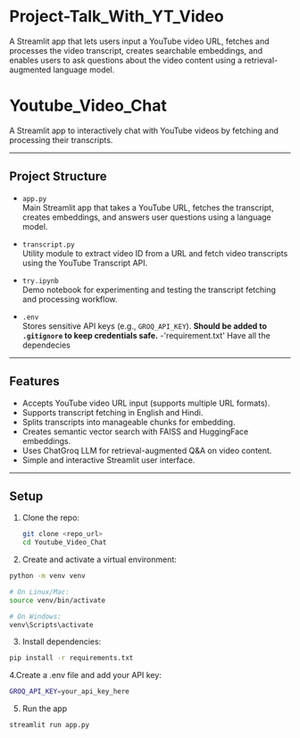 # Project-Talk_With_YT_Video
A Streamlit app that lets users input a YouTube video URL, fetches and processes the video transcript, creates searchable embeddings, and enables users to ask questions about the video content using a retrieval-augmented language model.
# Youtube_Video_Chat

A Streamlit app to interactively chat with YouTube videos by fetching and processing their transcripts.

---

## Project Structure

- `app.py`  
  Main Streamlit app that takes a YouTube URL, fetches the transcript, creates embeddings, and answers user questions using a language model.

- `transcript.py`  
  Utility module to extract video ID from a URL and fetch video transcripts using the YouTube Transcript API.

- `try.ipynb`  
  Demo notebook for experimenting and testing the transcript fetching and processing workflow.

- `.env`  
  Stores sensitive API keys (e.g., `GROQ_API_KEY`). **Should be added to `.gitignore` to keep credentials safe.**
-'requirement.txt'
  Have all the dependecies

---

## Features

- Accepts YouTube video URL input (supports multiple URL formats).
- Supports transcript fetching in English and Hindi.
- Splits transcripts into manageable chunks for embedding.
- Creates semantic vector search with FAISS and HuggingFace embeddings.
- Uses ChatGroq LLM for retrieval-augmented Q&A on video content.
- Simple and interactive Streamlit user interface.

---

## Setup

1. Clone the repo:
   ```bash
   git clone <repo_url>
   cd Youtube_Video_Chat

2. Create and activate a virtual environment:

```bash
python -m venv venv

# On Linux/Mac:
source venv/bin/activate

# On Windows:
venv\Scripts\activate
```
3. Install dependencies:
```bash
pip install -r requirements.txt
```

4.Create a .env file and add your API key:
```bash
GROQ_API_KEY=your_api_key_here
```
5. Run the app
```bash
streamlit run app.py



